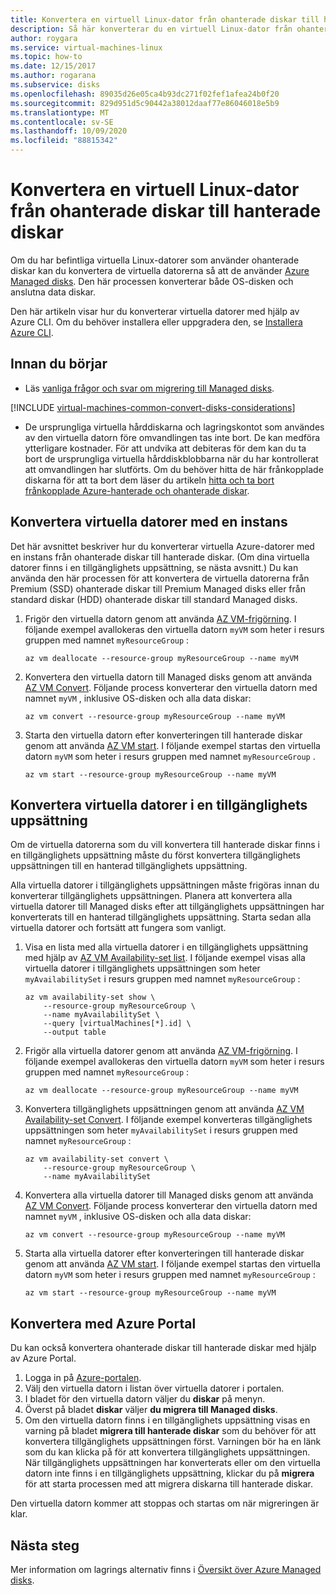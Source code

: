 ```yaml
---
title: Konvertera en virtuell Linux-dator från ohanterade diskar till hanterade diskar
description: Så här konverterar du en virtuell Linux-dator från ohanterade diskar till hanterade diskar med hjälp av Azure CLI.
author: roygara
ms.service: virtual-machines-linux
ms.topic: how-to
ms.date: 12/15/2017
ms.author: rogarana
ms.subservice: disks
ms.openlocfilehash: 89035d26e05ca4b93dc271f02fef1afea24b0f20
ms.sourcegitcommit: 829d951d5c90442a38012daaf77e86046018e5b9
ms.translationtype: MT
ms.contentlocale: sv-SE
ms.lasthandoff: 10/09/2020
ms.locfileid: "88815342"
---
```

# <a name="convert-a-linux-virtual-machine-from-unmanaged-disks-to-managed-disks"></a>Konvertera en virtuell Linux-dator från ohanterade diskar till hanterade diskar

Om du har befintliga virtuella Linux-datorer som använder ohanterade diskar kan du konvertera de virtuella datorerna så att de använder [Azure Managed disks](../managed-disks-overview.md). Den här processen konverterar både OS-disken och anslutna data diskar.

Den här artikeln visar hur du konverterar virtuella datorer med hjälp av Azure CLI. Om du behöver installera eller uppgradera den, se [Installera Azure CLI](/cli/azure/install-azure-cli). 

## <a name="before-you-begin"></a>Innan du börjar
* Läs [vanliga frågor och svar om migrering till Managed disks](../faq-for-disks.md#migrate-to-managed-disks).

[!INCLUDE [virtual-machines-common-convert-disks-considerations](../../../includes/virtual-machines-common-convert-disks-considerations.md)]

* De ursprungliga virtuella hårddiskarna och lagringskontot som användes av den virtuella datorn före omvandlingen tas inte bort. De kan medföra ytterligare kostnader. För att undvika att debiteras för dem kan du ta bort de ursprungliga virtuella hårddiskblobbarna när du har kontrollerat att omvandlingen har slutförts. Om du behöver hitta de här frånkopplade diskarna för att ta bort dem läser du artikeln [hitta och ta bort frånkopplade Azure-hanterade och ohanterade diskar](find-unattached-disks.md).

## <a name="convert-single-instance-vms"></a>Konvertera virtuella datorer med en instans
Det här avsnittet beskriver hur du konverterar virtuella Azure-datorer med en instans från ohanterade diskar till hanterade diskar. (Om dina virtuella datorer finns i en tillgänglighets uppsättning, se nästa avsnitt.) Du kan använda den här processen för att konvertera de virtuella datorerna från Premium (SSD) ohanterade diskar till Premium Managed disks eller från standard diskar (HDD) ohanterade diskar till standard Managed disks.

1. Frigör den virtuella datorn genom att använda [AZ VM-frigörning](/cli/azure/vm). I följande exempel avallokeras den virtuella datorn `myVM` som heter i resurs gruppen med namnet `myResourceGroup` :

    ```azurecli
    az vm deallocate --resource-group myResourceGroup --name myVM
    ```

2. Konvertera den virtuella datorn till Managed disks genom att använda [AZ VM Convert](/cli/azure/vm). Följande process konverterar den virtuella datorn med namnet `myVM` , inklusive OS-disken och alla data diskar:

    ```azurecli
    az vm convert --resource-group myResourceGroup --name myVM
    ```

3. Starta den virtuella datorn efter konverteringen till hanterade diskar genom att använda [AZ VM start](/cli/azure/vm). I följande exempel startas den virtuella datorn `myVM` som heter i resurs gruppen med namnet `myResourceGroup` .

    ```azurecli
    az vm start --resource-group myResourceGroup --name myVM
    ```

## <a name="convert-vms-in-an-availability-set"></a>Konvertera virtuella datorer i en tillgänglighets uppsättning

Om de virtuella datorerna som du vill konvertera till hanterade diskar finns i en tillgänglighets uppsättning måste du först konvertera tillgänglighets uppsättningen till en hanterad tillgänglighets uppsättning.

Alla virtuella datorer i tillgänglighets uppsättningen måste frigöras innan du konverterar tillgänglighets uppsättningen. Planera att konvertera alla virtuella datorer till Managed disks efter att tillgänglighets uppsättningen har konverterats till en hanterad tillgänglighets uppsättning. Starta sedan alla virtuella datorer och fortsätt att fungera som vanligt.

1. Visa en lista med alla virtuella datorer i en tillgänglighets uppsättning med hjälp av [AZ VM Availability-set list](/cli/azure/vm/availability-set). I följande exempel visas alla virtuella datorer i tillgänglighets uppsättningen som heter `myAvailabilitySet` i resurs gruppen med namnet `myResourceGroup` :

    ```azurecli
    az vm availability-set show \
        --resource-group myResourceGroup \
        --name myAvailabilitySet \
        --query [virtualMachines[*].id] \
        --output table
    ```

2. Frigör alla virtuella datorer genom att använda [AZ VM-frigörning](/cli/azure/vm). I följande exempel avallokeras den virtuella datorn `myVM` som heter i resurs gruppen med namnet `myResourceGroup` :

    ```azurecli
    az vm deallocate --resource-group myResourceGroup --name myVM
    ```

3. Konvertera tillgänglighets uppsättningen genom att använda [AZ VM Availability-set Convert](/cli/azure/vm/availability-set). I följande exempel konverteras tillgänglighets uppsättningen som heter `myAvailabilitySet` i resurs gruppen med namnet `myResourceGroup` :

    ```azurecli
    az vm availability-set convert \
        --resource-group myResourceGroup \
        --name myAvailabilitySet
    ```

4. Konvertera alla virtuella datorer till Managed disks genom att använda [AZ VM Convert](/cli/azure/vm). Följande process konverterar den virtuella datorn med namnet `myVM` , inklusive OS-disken och alla data diskar:

    ```azurecli
    az vm convert --resource-group myResourceGroup --name myVM
    ```

5. Starta alla virtuella datorer efter konverteringen till hanterade diskar genom att använda [AZ VM start](/cli/azure/vm). I följande exempel startas den virtuella datorn `myVM` som heter i resurs gruppen med namnet `myResourceGroup` :

    ```azurecli
    az vm start --resource-group myResourceGroup --name myVM
    ```

## <a name="convert-using-the-azure-portal"></a>Konvertera med Azure Portal

Du kan också konvertera ohanterade diskar till hanterade diskar med hjälp av Azure Portal.

1. Logga in på [Azure-portalen](https://portal.azure.com).
2. Välj den virtuella datorn i listan över virtuella datorer i portalen.
3. I bladet för den virtuella datorn väljer du **diskar** på menyn.
4. Överst på bladet **diskar** väljer **du migrera till Managed disks**.
5. Om den virtuella datorn finns i en tillgänglighets uppsättning visas en varning på bladet **migrera till hanterade diskar** som du behöver för att konvertera tillgänglighets uppsättningen först. Varningen bör ha en länk som du kan klicka på för att konvertera tillgänglighets uppsättningen. När tillgänglighets uppsättningen har konverterats eller om den virtuella datorn inte finns i en tillgänglighets uppsättning, klickar du på **migrera** för att starta processen med att migrera diskarna till hanterade diskar.

Den virtuella datorn kommer att stoppas och startas om när migreringen är klar.

## <a name="next-steps"></a>Nästa steg

Mer information om lagrings alternativ finns i [Översikt över Azure Managed disks](../managed-disks-overview.md).
